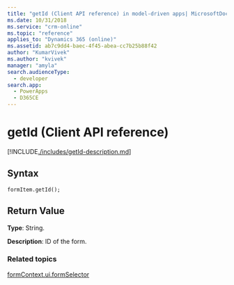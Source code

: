 ```yaml
---
title: "getId (Client API reference) in model-driven apps| MicrosoftDocs"
ms.date: 10/31/2018
ms.service: "crm-online"
ms.topic: "reference"
applies_to: "Dynamics 365 (online)"
ms.assetid: ab7c9dd4-baec-4f45-abea-cc7b25b88f42
author: "KumarVivek"
ms.author: "kvivek"
manager: "amyla"
search.audienceType: 
  - developer
search.app: 
  - PowerApps
  - D365CE
---
```

# getId (Client API reference)



[!INCLUDE[./includes/getId-description.md](./includes/getId-description.md)]

## Syntax

`formItem.getId();`

## Return Value

**Type**: String.

**Description**: ID of the form.

### Related topics

[formContext.ui.formSelector](../formContext-ui-formSelector.md)



